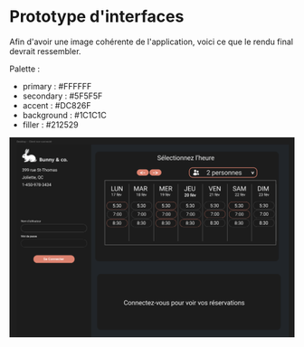 # Prototype d'interfaces

Afin d'avoir une image cohérente de l'application, voici ce que le rendu final devrait ressembler.

Palette :

- primary : #FFFFFF
- secondary : #5F5F5F
- accent : #DC826F
- background : #1C1C1C
- filler : #212529

![Usagé non-connecté](../img/desktop-rand-client.png)
